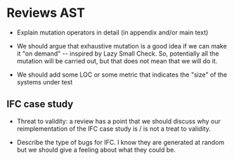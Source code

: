 # Reviews AST 

- Explain mutation operators in detail (in appendix and/or main text)

- We should argue that exhaustive mutation is a good idea if we can make it "on
  demand" -- inspired by Lazy Small Check. So, potentially all the mutation will
  be carried out, but that does not mean that we will do it. 

- We should add some LOC or some metric that indicates the "size" of the systems
  under test

## IFC case study 

- Threat to validity: a review has a point that we should discuss why our
  reimplementation of the IFC case study is / is not a treat to validity. 

- Describe the type of bugs for IFC. I know they are generated at random but we
  should give a feeling about what they could be. 